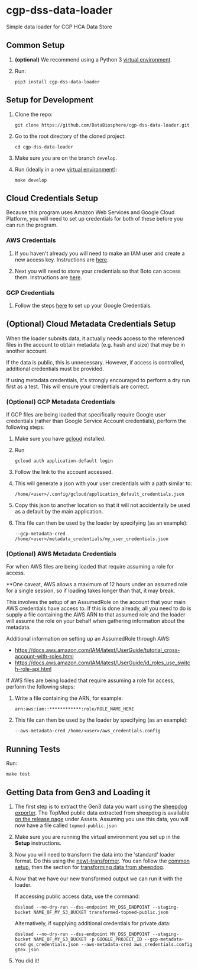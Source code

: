 # cgp-dss-data-loader
Simple data loader for CGP HCA Data Store

## Common Setup
1. **(optional)**  We recommend using a Python 3
   [virtual environment](https://docs.python.org/3/tutorial/venv.html).

1. Run:

   `pip3 install cgp-dss-data-loader`

## Setup for Development
1. Clone the repo:

   `git clone https://github.com/DataBiosphere/cgp-dss-data-loader.git`

1. Go to the root directory of the cloned project:

   `cd cgp-dss-data-loader`

1. Make sure you are on the branch `develop`.

1. Run (ideally in a new [virtual environment](https://docs.python.org/3/tutorial/venv.html)):

   `make develop`

## Cloud Credentials Setup
Because this program uses Amazon Web Services and Google Cloud Platform, you will need to set up credentials
for both of these before you can run the program.

### AWS Credentials
1. If you haven't already you will need to make an IAM user and create a new access key. Instructions are
   [here](https://docs.aws.amazon.com/general/latest/gr/managing-aws-access-keys.html).

1. Next you will need to store your credentials so that Boto can access them. Instructions are
   [here](https://boto3.readthedocs.io/en/latest/guide/configuration.html).

### GCP Credentials
1. Follow the steps [here](https://cloud.google.com/docs/authentication/getting-started) to set up your Google
   Credentials.

## (Optional) Cloud Metadata Credentials Setup
When the loader submits data, it actually needs access to the referenced files in the account to obtain metadata 
(e.g. hash and size) that may be in another account.

If the data is public, this is unnecessary.  However, if access is controlled, additional credentials must be provided.

If using metadata credentials, it's strongly encouraged to perform a dry run first as a test.  This will ensure your 
credentials are correct.

### (Optional) GCP Metadata Credentials
If GCP files are being loaded that specifically require Google user credentials 
(rather than Google Service Account credentials), perform the following steps:

1. Make sure you have [gcloud](https://cloud.google.com/sdk/install) installed.

1. Run

   ```gcloud auth application-default login```

1. Follow the link to the account accessed.

1. This will generate a json with your user credentials with a path similar to:

    `/home/<user>/.config/gcloud/application_default_credentials.json`

1. Copy this json to another location so that it will not accidentally be used as a default by the main application.

1. This file can then be used by the loader by specifying (as an example):

    `--gcp-metadata-cred /home/<user>/metadata_credentials/my_user_credentials.json`

### (Optional) AWS Metadata Credentials
For when AWS files are being loaded that require assuming a role for access.

**One caveat, AWS allows a maximum of 12 hours under an assumed role for a single session, so 
if loading takes longer than that, it may break.

This involves the setup of an AssumedRole on the account that your main AWS credentials have access to.  If 
this is done already, all you need to do is supply a file containing the AWS ARN to that assumed role and the
loader will assume the role on your behalf when gathering information about the metadata.

Additional information on setting up an AssumedRole through AWS:
- https://docs.aws.amazon.com/IAM/latest/UserGuide/tutorial_cross-account-with-roles.html
- https://docs.aws.amazon.com/IAM/latest/UserGuide/id_roles_use_switch-role-api.html

If AWS files are being loaded that require assuming a role for access, perform the following steps:

1. Write a file containing the ARN, for example:

    `arn:aws:iam::************:role/ROLE_NAME_HERE`

1. This file can then be used by the loader by specifying (as an example):

    `--aws-metadata-cred /home/<user>/aws_credentials.config`

## Running Tests
Run:

`make test`

## Getting Data from Gen3 and Loading it

1. The first step is to extract the Gen3 data you want using the
   [sheepdog exporter](https://github.com/david4096/sheepdog-exporter). The TopMed public data extracted
   from sheepdog is available [on the release page](https://github.com/david4096/sheepdog-exporter/releases/tag/0.3.1)
   under Assets. Assuming you use this data, you will now have a file called `topmed-public.json`

1. Make sure you are running the virtual environment you set up in the **Setup** instructions.

1. Now you will need to transform the data into the 'standard' loader format. Do this using the
   [newt-transformer](https://github.com/jessebrennan/newt-transformer).
   You can follow the [common setup](https://github.com/DataBiosphere/newt-transformer#common-setup), then the
   section for [transforming data from sheepdog](https://github.com/jessebrennan/newt-transformer#transforming-data-from-sheepdog-exporter).

1. Now that we have our new transformed output we can run it with the loader.

   If accessing public access data, use the command:

   ```
   dssload --no-dry-run --dss-endpoint MY_DSS_ENDPOINT --staging-bucket NAME_OF_MY_S3_BUCKET transformed-topmed-public.json
   ```
   
   Alternatively, if supplying additional credentials for private data:

   ```
   dssload --no-dry-run --dss-endpoint MY_DSS_ENDPOINT --staging-bucket NAME_OF_MY_S3_BUCKET -p GOOGLE_PROJECT_ID --gcp-metadata-cred gs_credentials.json --aws-metadata-cred aws_credentials.config gtex.json
   ```

1. You did it!
